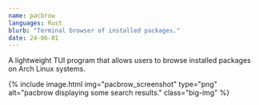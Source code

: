 ```yaml
---
name: pacbrow
languages: Rust
blurb: "Terminal browser of installed packages."
date: 24-06-01
---
```


A lightweight TUI program that allows users to browse installed packages on Arch Linux systems.

{%
    include image.html
        img="pacbrow_screenshot"
        type="png"
        alt="pacbrow displaying some search results."
        class="big-img"
%}
